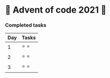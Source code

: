 ﻿# 🎅 Advent of code 2021 🎅

### Completed tasks

Day | Tasks
:------------ | :-------------
1 | :star: :star:
2 | :star: :star:
3 | :star: :star: